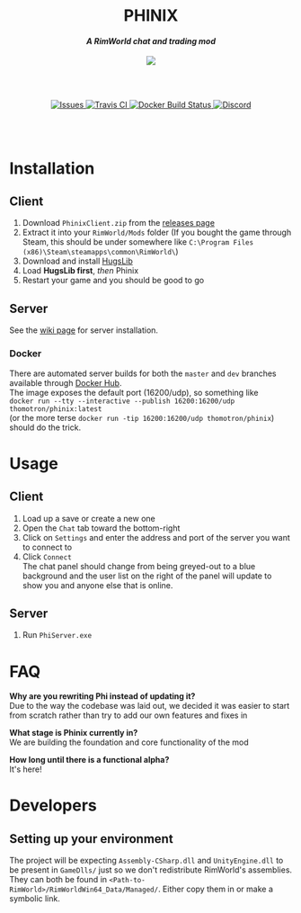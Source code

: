 <h1 align="center">PHINIX</h1>
<h4 align="center"><i>A RimWorld chat and trading mod</i></h4>
<p align="center"><img src="https://i.imgur.com/uXnIeua.png"></img></p>
<br><br>
<p align="center">
  <a href="https://github.com/PhinixTeam/Phinix/issues">
    <img src="https://img.shields.io/github/issues/PhinixTeam/Phinix.svg?style=flat-square" alt="Issues">
  </a>
  <a href="https://travis-ci.org/PhinixTeam/Phinix">
    <img src="https://img.shields.io/travis/PhinixTeam/Phinix.svg?style=flat-square" alt="Travis CI">
  </a>
  <a href="https://hub.docker.com/r/phinixteam/phinix">
    <img alt="Docker Build Status" src="https://img.shields.io/docker/cloud/build/phinixteam/phinix.svg?label=docker&style=flat-square">
  </a>
  <a href="https://discord.gg/d4Y5xks">
    <img src="https://img.shields.io/discord/363547745564360704.svg?colorB=7289DA&label=Discord&style=flat-square" alt="Discord">
  </a>
</p>
<br><br>
  
<!-- It'd be great if markdown had some way of aligning things, but ya gotta do what ya gotta do -->

# Installation
## Client
1. Download `PhinixClient.zip` from the [releases page](https://github.com/PhinixTeam/Phinix/releases/latest)
2. Extract it into your `RimWorld/Mods` folder
(If you bought the game through Steam, this should be under somewhere like `C:\Program Files (x86)\Steam\steamapps\common\RimWorld\`)
3. Download and install [HugsLib](https://github.com/UnlimitedHugs/RimworldHugsLib/releases/latest)
4. Load **HugsLib first**, *then* Phinix
5. Restart your game and you should be good to go
## Server
See the [wiki page](https://github.com/PhinixTeam/Phinix/wiki/Hosting-a-server) for server installation.
### Docker
There are automated server builds for both the `master` and `dev` branches available through [Docker Hub](https://hub.docker.com/r/thomotron/phinix).  
The image exposes the default port (16200/udp), so something like  
`docker run --tty --interactive --publish 16200:16200/udp thomotron/phinix:latest`  
(or the more terse `docker run -tip 16200:16200/udp thomotron/phinix`)  
should do the trick.

# Usage
## Client
1. Load up a save or create a new one
2. Open the `Chat` tab toward the bottom-right
3. Click on `Settings` and enter the address and port of the server you want to connect to
4. Click `Connect`   
The chat panel should change from being greyed-out to a blue background and the user list on the right of the panel will update to show you and anyone else that is online.
## Server
1. Run `PhiServer.exe`

# FAQ
**Why are you rewriting Phi instead of updating it?**  
Due to the way the codebase was laid out, we decided it was easier to start from scratch rather than try to add our own features and fixes in

**What stage is Phinix currently in?**  
We are building the foundation and core functionality of the mod

**How long until there is a functional alpha?**  
It's here!

# Developers
## Setting up your environment
The project will be expecting `Assembly-CSharp.dll` and `UnityEngine.dll` to be present in `GameDlls/` just so we don't redistribute RimWorld's assemblies.
They can both be found in `<Path-to-RimWorld>/RimWorldWin64_Data/Managed/`. Either copy them in or make a symbolic link.
